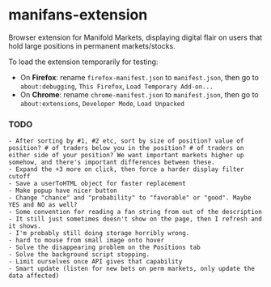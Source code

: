 # manifans-extension
Browser extension for Manifold Markets, displaying digital flair on users that hold large positions in permanent markets/stocks.

To load the extension temporarily for testing:

 - On **Firefox**: rename `firefox-manifest.json` to `manifest.json`, then go to `about:debugging`, `This Firefox`, `Load Temporary Add-on...`
 - On **Chrome**: rename `chrome-manifest.json` to `manifest.json`, then go to `about:extensions`, `Developer Mode`, `Load Unpacked`

### TODO
    - After sorting by #1, #2 etc, sort by size of position? value of position? # of traders below you in the position? # of traders on either side of your position? We want important markets higher up somehow, and there's important differences between these.
    - Expand the +3 more on click, then force a harder display filter cutoff
    - Save a userToHTML object for faster replacement
    - Make popup have nicer button
    - Change "chance" and "probability" to "favorable" or "good". Maybe YES and NO as well?
    - Some convention for reading a fan string from out of the description
    - It still just sometimes doesn't show on the page, then I refresh and it shows.
    - I'm probably still doing storage horribly wrong.
    - hard to mouse from small image onto hover
    - Solve the disappearing problem on the Positions tab
    - Solve the background script stopping.
    - Limit ourselves once API gives that capability
    - Smart update (listen for new bets on perm markets, only update the data affected)
